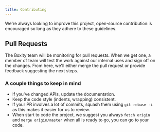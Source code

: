 ```yaml
---
title: Contributing
---
```


We're always looking to improve this project, open-source contribution is encouraged so long as they adhere to these
guidelines.

## Pull Requests

The Boxity team will be monitoring for pull requests. When we get one, a member of team will test the work against
our internal uses and sign off on the changes. From here, we'll either merge the pull request or provide feedback
suggesting the next steps.

### A couple things to keep in mind

- If you've changed APIs, update the documentation.
- Keep the code style (indents, wrapping) consistent.
- If your PR involves a lot of commits, squash them using `git rebase -i` as this makes it easier for us to review.
- When start to code the project, we suggest you always `fetch origin` and `merge origin/master` when all is ready to go, you can go to your code.